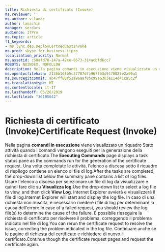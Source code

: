 ```yaml
---
title: Richiesta di certificato (Invoke)
ms.reviewer: ''
ms.author: v-lanac
author: lanachin
manager: serdars
audience: ITPro
ms.topic: article
f1_keywords:
- ms.lync.dep.DeployCertRequestInvoke
ms.prod: skype-for-business-itpro
localization_priority: Normal
ms.assetid: c60afd78-147a-42ce-8673-314acbfd6cc7
ROBOTS: NOINDEX, NOFOLLOW
description: Nella pagina comandi in esecuzione viene visualizzato un riquadro Stato attività quando i comandi vengono eseguiti per la generazione della richiesta di certificato. Una volta completate le attività, l'elenco a discesa sotto il riquadro di riepilogo contiene un elenco di file di log. Usare l'elenco a discesa per selezionare un file di log da visualizzare e quindi fare clic su Visualizza log. Internet Explorer avvierà e visualizzerà il file di log. In caso di una richiesta non riuscita, è necessario rivedere i file di log per determinare la causa dell'errore. È possibile rieseguire la richiesta di certificato per risolvere il problema, correggendo il problema indicato nel file di log. Continuare anche se le pagine di richiesta del certificato e richiedere di nuovo il certificato.
ms.openlocfilehash: 2136b16fb5c27787d7b967f53d947082fe2a69a1
ms.sourcegitcommit: ab47ff88f51a96aaf8bc99a6303e114d41ca5c2f
ms.translationtype: MT
ms.contentlocale: it-IT
ms.lasthandoff: 05/20/2019
ms.locfileid: "36195042"
---
```

# <a name="certificate-request-invoke"></a><span data-ttu-id="59255-109">Richiesta di certificato (Invoke)</span><span class="sxs-lookup"><span data-stu-id="59255-109">Certificate Request (Invoke)</span></span>
 
<span data-ttu-id="59255-110">Nella pagina **comandi in esecuzione** viene visualizzato un riquadro Stato attività quando i comandi vengono eseguiti per la generazione della richiesta di certificato.</span><span class="sxs-lookup"><span data-stu-id="59255-110">The **Executing Commands** page displays a task status pane as the commands run for the generation of the certificate request.</span></span> <span data-ttu-id="59255-111">Una volta completate le attività, l'elenco a discesa sotto il riquadro di riepilogo contiene un elenco di file di log.</span><span class="sxs-lookup"><span data-stu-id="59255-111">After the tasks are completed, the drop-down list below the summary pane contains a list of log files.</span></span> <span data-ttu-id="59255-112">Usare l'elenco a discesa per selezionare un file di log da visualizzare e quindi fare clic su **Visualizza log**.</span><span class="sxs-lookup"><span data-stu-id="59255-112">Use the drop-down list to select a log file to view, and then click **View Log**.</span></span> <span data-ttu-id="59255-113">Internet Explorer avvierà e visualizzerà il file di log.</span><span class="sxs-lookup"><span data-stu-id="59255-113">Internet Explorer will start and display the log file.</span></span> <span data-ttu-id="59255-114">In caso di una richiesta non riuscita, è necessario rivedere i file di log per determinare la causa dell'errore.</span><span class="sxs-lookup"><span data-stu-id="59255-114">In case of a failed request, you should review the log file(s) to determine the cause of the failure.</span></span> <span data-ttu-id="59255-115">È possibile rieseguire la richiesta di certificato per risolvere il problema, correggendo il problema indicato nel file di log.</span><span class="sxs-lookup"><span data-stu-id="59255-115">You can rerun the certificate request to resolve the issue, correcting the problem indicated in the log file.</span></span> <span data-ttu-id="59255-116">Continuare anche se le pagine di richiesta del certificato e richiedere di nuovo il certificato.</span><span class="sxs-lookup"><span data-stu-id="59255-116">Continue though the certificate request pages and request the certificate again.</span></span>
  

